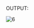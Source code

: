 OUTPUT:


![6](https://user-images.githubusercontent.com/117905345/204523322-c4be0736-6ea1-445f-9b61-5b34af3bc452.jpg)

